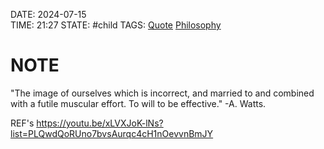 DATE: 2024-07-15  
TIME: 21:27
STATE: #child 
TAGS: [Quote](./Quote.md) [Philosophy](./Philosophy.md)
# NOTE

"The image of ourselves which is incorrect, and married to and combined with a futile muscular effort. To will to be effective."
	-A. Watts.


REF's
	https://youtu.be/xLVXJoK-lNs?list=PLQwdQoRUno7bvsAurqc4cH1nOevvnBmJY
